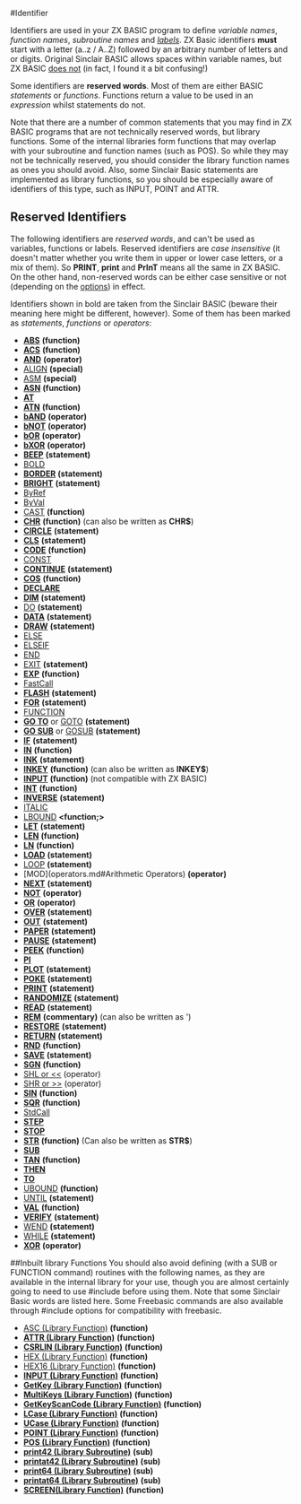 #Identifier


Identifiers are used in your ZX BASIC program to define _variable names_, _function names_, _subroutine names_ and _[labels](labels.md)_. ZX Basic identifiers **must** start with a letter (a..z / A..Z) followed by an arbitrary number of letters and or digits. Original Sinclair BASIC allows spaces within variable names, but ZX BASIC <u>does not</u> (in fact, I found it a bit confusing!) 

Some identifiers are **reserved words**. Most of them are either BASIC _statements_ or _functions_. Functions return a value to be used in an _expression_ whilst statements do not. 

Note that there are a number of common statements that you may find in ZX BASIC programs that are not technically reserved words, but library functions. Some of the internal libraries form functions that may overlap with your subroutine and function names (such as POS). So while they may not be technically reserved, you should consider the library function names as ones you should avoid. Also, some Sinclair Basic statements are implemented as library functions, so you should be especially aware of identifiers of this type, such as INPUT, POINT and ATTR.

## Reserved Identifiers  

The following identifiers are _reserved words_, and can't be used as variables, functions or labels. Reserved identifiers are _case insensitive_ (it doesn't matter whether you write them in upper or lower case letters, or a mix of them). So **PRINT**, **print** and **PrInT** means all the same in ZX BASIC. On the other hand, non-reserved words can be either case sensitive or not (depending on the [options](options.md)) in effect. 

Identifiers shown in bold are taken from the Sinclair BASIC (beware their meaning here might be different, however). Some of them has been marked as _statements_, _functions_ or _operators_: 

* **[ABS](abs.md)** **(function)**
* **[ACS](acs.md)** **(function)** 
* **[AND](operators.md#AND)** **(operator)** 
* [ALIGN](align.md) **(special)** 
* [ASM](asm.md) **(special)** 
* **[ASN](asn.md)** **(function)** 
* **[AT](at.md)** 
* **[ATN](atn.md)** **(function)** 
* **[bAND](bitwiselogic.md)** **(operator)**
* **[bNOT](bitwiselogic.md)** **(operator)**
* **[bOR](bitwiselogic.md)** **(operator)**
* **[bXOR](bitwiselogic.md)** **(operator)**
* **[BEEP](beep.md)** **(statement)** 
* [BOLD](bold.md) 
* **[BORDER](border.md)** **(statement)** 
* **[BRIGHT](bright.md)** **(statement)** 
* [ByRef](byref.md) 
* [ByVal](byval.md) 
* [CAST](cast.md) **(function)** 
* **[CHR](chr.md)** **(function)** (can also be written as **CHR$**) 
* **[CIRCLE](circle.md)** **(statement)** 
* **[CLS](cls.md)** **(statement)** 
* **[CODE](code.md)** **(function)** 
* [CONST](const.md) 
* **[CONTINUE](continue.md)** **(statement)** 
* **[COS](cos.md)** **(function)** 
* **[DECLARE](declare.md)** **<modifier>**
* **[DIM](dim.md)** **(statement)** 
* [DO](do.md) **(statement)** 
* **[DATA](data.md)** **(statement)** 
* **[DRAW](draw.md)** **(statement)** 
* [ELSE](if.md) 
* [ELSEIF](if.md) 
* [END](end.md) 
* [EXIT](exit.md) **(statement)** 
* **[EXP](exp.md)** **(function)** 
* [FastCall](fastcall.md) 
* **[FLASH](flash.md)** **(statement)** 
* **[FOR](for.md)** **(statement)** 
* [FUNCTION](function.md) 
* **[GO TO](goto.md)** or [GOTO](goto.md) **(statement)** 
* **[GO SUB](gosub.md)** or [GOSUB](gosub.md) **(statement)**
* **[IF](if.md)** **(statement)** 
* **[IN](in.md)** **(function)** 
* **[INK](ink.md)** **(statement)** 
* **[INKEY](inkey.md)** **(function)** (can also be written as **INKEY$**) 
* **[INPUT](input.md)** **(function)** (not compatible with ZX BASIC)
* **[INT](int.md)** **(function)** 
* **[INVERSE](inverse.md)** **(statement)** 
* [ITALIC](italic.md)
* [LBOUND](lbound.md) **<function;>** 
* **[LET](let.md)** **(statement)** 
* **[LEN](len.md)** **(function)** 
* **[LN](ln.md)** **(function)** 
* **[LOAD](load.md)** **(statement)** 
* [LOOP](do.md) **(statement)** 
* [MOD](operators.md#Arithmetic Operators) **(operator)**
* **[NEXT](for.md)** **(statement)** 
* **[NOT](operators.md#NOT)** **(operator)** 
* **[OR](operators.md#OR)** **(operator)** 
* **[OVER](over.md)** **(statement)** 
* **[OUT](out.md)** **(statement)** 
* **[PAPER](paper.md)** **(statement)** 
* **[PAUSE](pause.md)** **(statement)** 
* **[PEEK](peek.md)** **(function)** 
* **[PI](pi.md)** **<constant>** 
* **[PLOT](plot.md)** **(statement)** 
* **[POKE](poke.md)** **(statement)** 
* **[PRINT](print.md)** **(statement)** 
* **[RANDOMIZE](randomize.md)** **(statement)** 
* **[READ](read.md)** **(statement)** 
* **[REM](comments.md)** **(commentary)** (can also be written as ') 
* **[RESTORE](restore.md)** **(statement)** 
* **[RETURN](return.md)** **(statement)** 
* **[RND](rnd.md)** **(function)** 
* **[SAVE](load.md)** **(statement)** 
* **[SGN](sgn.md)** **(function)** 
* [SHL or <<](shl.md) (operator) 
* [SHR or >>](shl.md) (operator) 
* **[SIN](sin.md)** **(function)** 
* **[SQR](sqr.md)** **(function)** 
* [StdCall](stdcall.md) 
* **[STEP](for.md)**
* **[STOP](stop.md)**
* **[STR](str.md)** **(function)** (Can also be written as **STR$**) 
* **[SUB](sub.md)** 
* **[TAN](tan.md)** **(function)** 
* **[THEN](if.md)** 
* **[TO](to.md)** 
* [UBOUND](ubound.md) **(function)** 
* [UNTIL](do.md) **(statement)** 
* **[VAL](val.md)** **(function)** 
* **[VERIFY](load.md)** **(statement)** 
* [WEND](while.md) **(statement)** 
* [WHILE](while.md) **(statement)**
* **[XOR](operators#logical_operators.md)** **(operator)**

##Inbuilt library Functions
You should also avoid defining (with a SUB or FUNCTION command) routines with the following names, as they are available in the internal library for your use, though you are almost certainly going to need to use #include before using them. Note that some Sinclair Basic words are listed here. Some Freebasic commands are also available through #include options for compatibility with freebasic.

* [ASC (Library Function)](asc.bas.md) **(function)** 
* **[ATTR (Library Function)](attr.md)** **(function)** 
* **[CSRLIN (Library Function)](csrlin.md)** **(function)** 
* [HEX (Library Function)](hex.md) **(function)** 
* [HEX16 (Library Function)](hex.md) **(function)**  
* **[INPUT (Library Function)](input.md)** **(function)** 
* **[GetKey (Library Function)](keys.bas.md)** **(function)** 
* **[MultiKeys (Library Function)](keys.bas.md)** **(function)** 
* **[GetKeyScanCode (Library Function)](keys.bas.md)** **(function)** 
* **[LCase (Library Function)](lcase.md)** **(function)** 
* **[UCase (Library Function)](ucase.md)** **(function)** 
* **[POINT (Library Function)](point.md)** **(function)** 
* **[POS (Library Function)](pos.md)** **(function)** 
* **[print42 (Library Subroutine)](print42.bas.md)** **(sub)** 
* **[printat42 (Library Subroutine)](print42.bas.md)** **(sub)** 
* **[print64 (Library Subroutine)](print64.bas.md)** **(sub)** 
* **[printat64 (Library Subroutine)](print64.bas.md)** **(sub)** 
* **[SCREEN(Library Function)](screen.md)** **(function)** 
